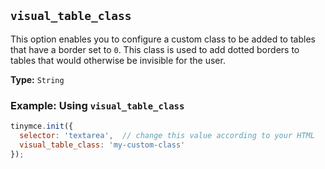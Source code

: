 ## `visual_table_class`

This option enables you to configure a custom class to be added to tables that have a border set to `0`. This class is used to add dotted borders to tables that would otherwise be invisible for the user.

**Type:** `String`

### Example: Using `visual_table_class`

```js
tinymce.init({
  selector: 'textarea',  // change this value according to your HTML
  visual_table_class: 'my-custom-class'
});
```
